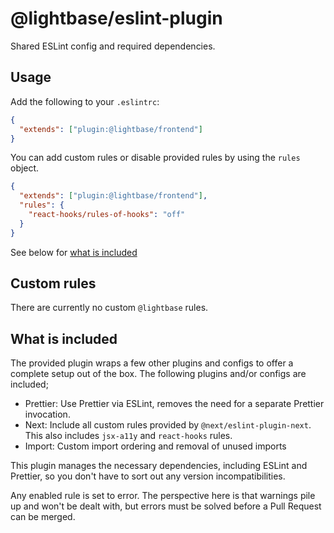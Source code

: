 # @lightbase/eslint-plugin

Shared ESLint config and required dependencies.

## Usage

Add the following to your `.eslintrc`:

```json
{
  "extends": ["plugin:@lightbase/frontend"]
}
```

You can add custom rules or disable provided rules by using the `rules` object.

```json
{
  "extends": ["plugin:@lightbase/frontend"],
  "rules": {
    "react-hooks/rules-of-hooks": "off"
  }
}
```

See below for [what is included](#what-is-included)

## Custom rules

There are currently no custom `@lightbase` rules.

## What is included

The provided plugin wraps a few other plugins and configs to offer a complete setup out of the box. The
following plugins and/or configs are included;

- Prettier: Use Prettier via ESLint, removes the need for a separate Prettier invocation.
- Next: Include all custom rules provided by `@next/eslint-plugin-next`. This also includes `jsx-a11y` and
  `react-hooks` rules.
- Import: Custom import ordering and removal of unused imports

This plugin manages the necessary dependencies, including ESLint and Prettier, so you don't have to sort out
any version incompatibilities.

Any enabled rule is set to error. The perspective here is that warnings pile up and won't be dealt with, but
errors must be solved before a Pull Request can be merged.
